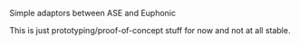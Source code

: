 Simple adaptors between ASE and Euphonic

This is just prototyping/proof-of-concept stuff for now and not at all stable.

